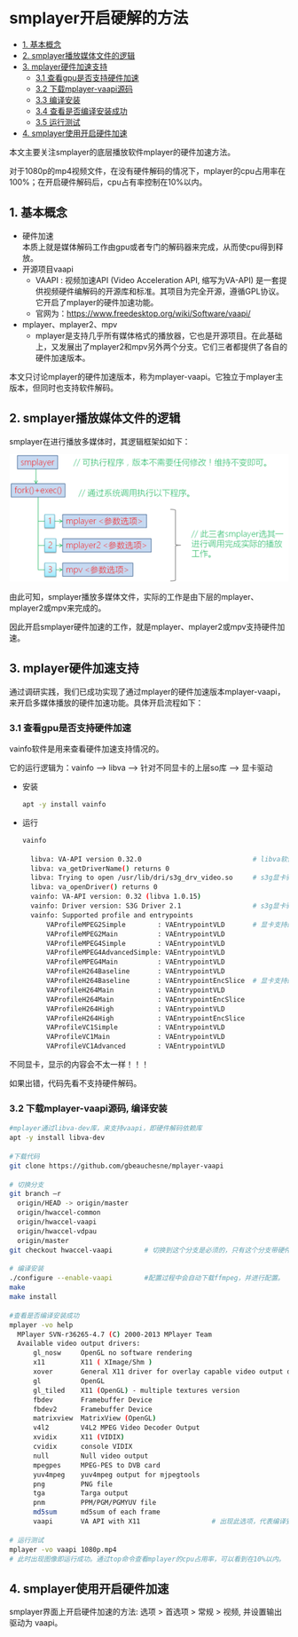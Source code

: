 # smplayer开启硬解的方法

- [1. 基本概念](#1-基本概念)
- [2. smplayer播放媒体文件的逻辑](#2-smplayer播放媒体文件的逻辑)
- [3. mplayer硬件加速支持](#3-mplayer硬件加速支持)
  - [3.1 查看gpu是否支持硬件加速](#31-查看gpu是否支持硬件加速)
  - [3.2 下载mplayer-vaapi源码](#32-下载mplayer-vaapi源码)
  - [3.3 编译安装](#33-编译安装)
  - [3.4 查看是否编译安装成功](#34-查看是否编译安装成功)
  - [3.5 运行测试](#35-运行测试)
- [4. smplayer使用开启硬件加速](#4-smplayer使用开启硬件加速)

本文主要关注smplayer的底层播放软件mplayer的硬件加速方法。

对于1080p的mp4视频文件，在没有硬件解码的情况下，mplayer的cpu占用率在100%；在开启硬件解码后，cpu占有率控制在10%以内。

## 1. 基本概念

- 硬件加速  
  本质上就是媒体解码工作由gpu或者专门的解码器来完成，从而使cpu得到释放。
- 开源项目vaapi
  - VAAPI : 视频加速API (Video Acceleration API, 缩写为VA-API) 是一套提供视频硬件编解码的开源库和标准。其项目为完全开源，遵循GPL协议。它开启了mplayer的硬件加速功能。
  - 官网为：<https://www.freedesktop.org/wiki/Software/vaapi/>
- mplayer、mplayer2、mpv  
  - mplayer是支持几乎所有媒体格式的播放器，它也是开源项目。在此基础上，又发展出了mplayer2和mpv另外两个分支。它们三者都提供了各自的硬件加速版本。

本文只讨论mplayer的硬件加速版本，称为mplayer-vaapi。它独立于mplayer主版本，但同时也支持软件解码。

## 2. smplayer播放媒体文件的逻辑

smplayer在进行播放多媒体时，其逻辑框架如如下：

![picture](001.png)

由此可知，smplayer播放多媒体文件，实际的工作是由下层的mplayer、mplayer2或mpv来完成的。

因此开启smplayer硬件加速的工作，就是mplayer、mplayer2或mpv支持硬件加速。

## 3. mplayer硬件加速支持

通过调研实践，我们已成功实现了通过mplayer的硬件加速版本mplayer-vaapi，来开启多媒体播放的硬件加速功能。具体开启流程如下：

### 3.1 查看gpu是否支持硬件加速

vainfo软件是用来查看硬件加速支持情况的。

它的运行逻辑为：vainfo  -->  libva  -->  针对不同显卡的上层so库  -->  显卡驱动

- 安装

  ```bash
  apt -y install vainfo
  ```

- 运行

  ```bash
  vainfo

    libva: VA-API version 0.32.0                            # libva软件版本
    libva: va_getDriverName() returns 0
    libva: Trying to open /usr/lib/dri/s3g_drv_video.so     # s3g显卡驱动上层so库。
    libva: va_openDriver() returns 0
    vainfo: VA-API version: 0.32 (libva 1.0.15)
    vainfo: Driver version: S3G Driver 2.1                  # s3g显卡驱动版本
    vainfo: Supported profile and entrypoints
        VAProfileMPEG2Simple        : VAEntrypointVLD       # 显卡支持的硬解格式，此处为mpeg2simple
        VAProfileMPEG2Main          : VAEntrypointVLD
        VAProfileMPEG4Simple        : VAEntrypointVLD
        VAProfileMPEG4AdvancedSimple: VAEntrypointVLD
        VAProfileMPEG4Main          : VAEntrypointVLD
        VAProfileH264Baseline       : VAEntrypointVLD
        VAProfileH264Baseline       : VAEntrypointEncSlice  # 显卡支持的硬件编码格式
        VAProfileH264Main           : VAEntrypointVLD
        VAProfileH264Main           : VAEntrypointEncSlice
        VAProfileH264High           : VAEntrypointVLD
        VAProfileH264High           : VAEntrypointEncSlice
        VAProfileVC1Simple          : VAEntrypointVLD
        VAProfileVC1Main            : VAEntrypointVLD
        VAProfileVC1Advanced        : VAEntrypointVLD
  ```

不同显卡，显示的内容会不太一样！！！

如果出错，代码先看不支持硬件解码。

### 3.2 下载mplayer-vaapi源码, 编译安装

  ```bash
  #mplayer通过libva-dev库，来支持vaapi，即硬件解码依赖库
  apt -y install libva-dev

  #下载代码
  git clone https://github.com/gbeauchesne/mplayer-vaapi

  # 切换分支
  git branch –r
    origin/HEAD -> origin/master
    origin/hwaccel-common
    origin/hwaccel-vaapi
    origin/hwaccel-vdpau
    origin/master
  git checkout hwaccel-vaapi        # 切换到这个分支是必须的，只有这个分支带硬件解码

  # 编译安装
  ./configure --enable-vaapi        #配置过程中会自动下载ffmpeg，并进行配置。
  make
  make install
  
  #查看是否编译安装成功
  mplayer -vo help
    MPlayer SVN-r36265-4.7 (C) 2000-2013 MPlayer Team
    Available video output drivers:
        gl_nosw     OpenGL no software rendering
        x11         X11 ( XImage/Shm )
        xover       General X11 driver for overlay capable video output drivers
        gl          OpenGL
        gl_tiled    X11 (OpenGL) - multiple textures version
        fbdev       Framebuffer Device
        fbdev2      Framebuffer Device
        matrixview  MatrixView (OpenGL)
        v4l2        V4L2 MPEG Video Decoder Output
        xvidix      X11 (VIDIX)
        cvidix      console VIDIX
        null        Null video output
        mpegpes     MPEG-PES to DVB card
        yuv4mpeg    yuv4mpeg output for mjpegtools
        png         PNG file
        tga         Targa output
        pnm         PPM/PGM/PGMYUV file
        md5sum      md5sum of each frame
        vaapi       VA API with X11                  # 出现此选项，代表编译安装成功

  # 运行测试
  mplayer -vo vaapi 1080p.mp4
  # 此时出现图像即运行成功。通过top命令查看mplayer的cpu占用率，可以看到在10%以内。
  ```

## 4. smplayer使用开启硬件加速

smplayer界面上开启硬件加速的方法: 选项 > 首选项 > 常规 > 视频, 并设置输出驱动为 vaapi。
